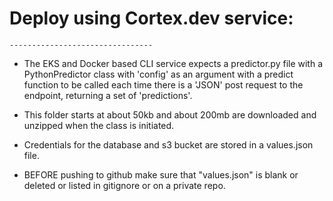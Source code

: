# Deploy using Cortex.dev service:
    --------------------------------

- The EKS and Docker based CLI service expects a predictor.py file with a PythonPredictor class with 'config'
as an argument with a predict function to be called each time there is a 'JSON' post
request to the endpoint, returning a set of 'predictions'.

- This folder starts at about 50kb and about 200mb are downloaded and unzipped when the class is initiated. 

- Credentials for the database and s3 bucket are stored in a values.json file.

- BEFORE pushing to github make sure that "values.json" is blank or deleted or listed in gitignore or on a private repo.  

